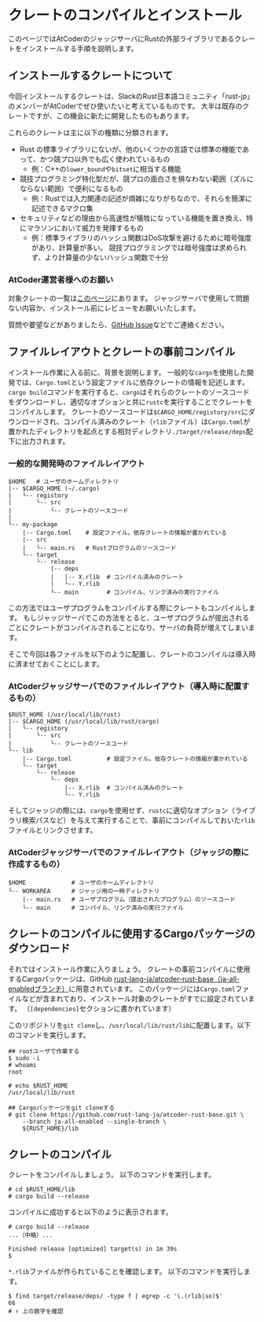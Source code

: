 <!-- -*- coding:utf-8-unix -*- -->

# クレートのコンパイルとインストール

このページではAtCoderのジャッジサーバにRustの外部ライブラリであるクレートをインストールする手順を説明します。


## インストールするクレートについて

今回インストールするクレートは、SlackのRust日本語コミュニティ「rust-jp」のメンバーがAtCoderでぜひ使いたいと考えているものです。
大半は既存のクレートですが、この機会に新たに開発したものもあります。

これらのクレートは主に以下の種類に分類されます。

- Rust の標準ライブラリにないが、他のいくつかの言語では標準の機能であって、かつ競プロ以外でも広く使われているもの
  - 例：C++の`lower_bound`や`bitset`に相当する機能
- 競技プログラミング特化型だが、競プロの面白さを損なわない範囲（ズルにならない範囲）で便利になるもの
  - 例：Rustでは入力関連の記述が煩雑になりがちなので、それらを簡潔に記述できるマクロ集
- セキュリティなどの理由から高速性が犠牲になっている機能を置き換え、特にマラソンにおいて威力を発揮するもの
  - 例：標準ライブラリのハッシュ関数はDoS攻撃を避けるために暗号強度があり、計算量が多い。
    競技プログラミングでは暗号強度は求められず、より計算量の少ないハッシュ関数で十分

### AtCoder運営者様へのお願い

対象クレートの一覧は[このページ][crates-2019]にあります。
ジャッジサーバで使用して問題ない内容か、インストール前にレビューをお願いいたします。

質問や要望などがありましたら、[GitHub Issue][gh-issue]などでご連絡ください。

[crates-2019]: https://github.com/rust-lang-ja/atcoder-rust-resources/wiki/Crates-2019
[gh-issue]: https://github.com/rust-lang-ja/atcoder-rust-resources/issues


## ファイルレイアウトとクレートの事前コンパイル

インストール作業に入る前に、背景を説明します。
一般的な`cargo`を使用した開発では、`Cargo.toml`という設定ファイルに依存クレートの情報を記述します。
`cargo build`コマンドを実行すると、`cargo`はそれらのクレートのソースコードをダウンロードし、適切なオプションと共に`rustc`を実行することでクレートをコンパイルします。
クレートのソースコードは`$CARGO_HOME/registory/src`にダウンロードされ、コンパイル済みのクレート（`rlib`ファイル）は`Cargo.toml`が置かれたディレクトリを起点とする相対ディレクトリ`./target/release/deps`配下に出力されます。

### 一般的な開発時のファイルレイアウト

```console
$HOME   # ユーザのホームディレクトリ
|-- $CARGO_HOME (~/.cargo)
|   └-- registory
|       └-- src
|           └-- クレートのソースコード
|
└-- my-package
    |-- Cargo.toml    # 設定ファイル。依存クレートの情報が書かれている
    |-- src
    |   └-- main.rs   # Rustプログラムのソースコード
    └-- target
        └-- release
            |-- deps
            |   |-- X.rlib  # コンパイル済みのクレート
            |   └-- Y.rlib
            └-- main        # コンパイル、リンク済みの実行ファイル
```

この方法ではユーザプログラムをコンパイルする際にクレートもコンパイルします。
もしジャッジサーバでこの方法をとると、ユーザプログラムが提出されるごとにクレートがコンパイルされることになり、サーバの負荷が増えてしまいます。

そこで今回は各ファイルを以下のように配置し、クレートのコンパイルは導入時に済ませておくことにします。

### AtCoderジャッジサーバでのファイルレイアウト（導入時に配置するもの）

```console
$RUST_HOME (/usr/local/lib/rust)
|-- $CARGO_HOME (/usr/local/lib/rust/cargo)
|   └-- registory
|       └-- src
|           └-- クレートのソースコード
└-- lib
    |-- Cargo.toml          # 設定ファイル。依存クレートの情報が書かれている
    └-- target
        └-- release
            └-- deps
                |-- X.rlib  # コンパイル済みのクレート
                └-- Y.rlib
```

そしてジャッジの際には、`cargo`を使用せず、`rustc`に適切なオプション（ライブラリ検索パスなど）を与えて実行することで、事前にコンパイルしておいた`rlib`ファイルとリンクさせます。

### AtCoderジャッジサーバでのファイルレイアウト（ジャッジの際に作成するもの）

```console
$HOME             # ユーザのホームディレクトリ
└-- WORKAREA      # ジャッジ用の一時ディレクトリ
    |-- main.rs   # ユーザプログラム（提出されたプログラム）のソースコード
    └-- main      # コンパイル、リンク済みの実行ファイル
```


## クレートのコンパイルに使用するCargoパッケージのダウンロード

それではインストール作業に入りましょう。
クレートの事前コンパイルに使用するCargoパッケージは、GitHub [rust-lang-ja/atcoder-rust-base（ja-all-enabledブランチ）][rust-base-branch]に用意されています。
このパッケージには`Cargo.toml`ファイルなどが含まれており、インストール対象のクレートがすでに設定されています。
（`[dependencies]`セクションに書かれています）

このリポジトリを`git clone`し、`/usr/local/lib/rust/lib`に配置します。以下のコマンドを実行します。

```console
## rootユーザで作業する
$ sudo -i
# whoami
root

# echo $RUST_HOME
/usr/local/lib/rust

## Cargoパッケージをgit cloneする
# git clone https://github.com/rust-lang-ja/atcoder-rust-base.git \
    --branch ja-all-enabled --single-branch \
    ${RUST_HOME}/lib
```

[rust-base-branch]: https://github.com/rust-lang-ja/atcoder-rust-base/tree/ja-all-enabled


## クレートのコンパイル

クレートをコンパイルしましょう。
以下のコマンドを実行します。

```console
# cd $RUST_HOME/lib
# cargo build --release
```

コンパイルに成功すると以下のように表示されます。

```console
# cargo build --release
...（中略）...

Finished release [optimized] target(s) in 1m 39s
$
```

`*.rlib`ファイルが作られていることを確認します。
以下のコマンドを実行します。

```console
$ find target/release/deps/ -type f | egrep -c '\.(rlib|so)$'
66
# ↑ 上の数字を確認
```

